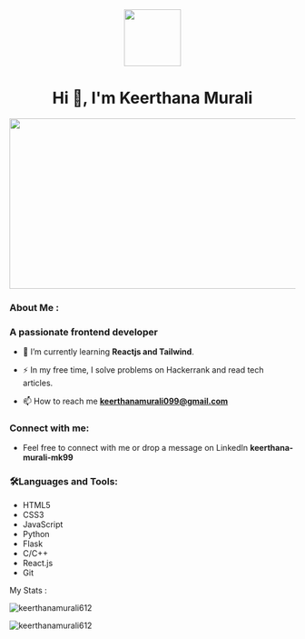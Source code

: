 <div id="header" align="center">
  <img src="https://media.giphy.com/media/M9gbBd9nbDrOTu1Mqx/giphy.gif" width="100"/>
</div>

<h1 align="center">Hi 👋, I'm Keerthana Murali</h1>
<div align="center">
  <img src="https://media.giphy.com/media/dWesBcTLavkZuG35MI/giphy.gif" width="600" height="300"/>
</div>

<h3 align="left">About Me :</h3>
<h3 align="left">A passionate frontend developer</h3>

- 🌱 I’m currently learning **Reactjs and Tailwind**.
   
- :zap: In my free time, I solve problems on Hackerrank and read tech articles.

- 📫 How to reach me **keerthanamurali099@gmail.com**

<h3 align="left">Connect with me:</h3> 

- Feel free to connect with me or drop a message on LinkedIn **keerthana-murali-mk99**


<h3 align="left"> 🛠️Languages and Tools:</h3>

- HTML5
- CSS3
- JavaScript
- Python
- Flask
- C/C++
- React.js
- Git


My Stats :
<p><img align="center" src="https://github-readme-stats.vercel.app/api/top-langs?username=keerthanamurali612&show_icons=true&locale=en&layout=compact" alt="keerthanamurali612" /></p>

<p><img align="center" src="https://github-readme-streak-stats.herokuapp.com/?user=keerthanamurali612&" alt="keerthanamurali612" /></p>
